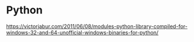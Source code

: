 # Python
https://victorjabur.com/2011/06/08/modules-python-library-compiled-for-windows-32-and-64-unofficial-windows-binaries-for-python/ 
